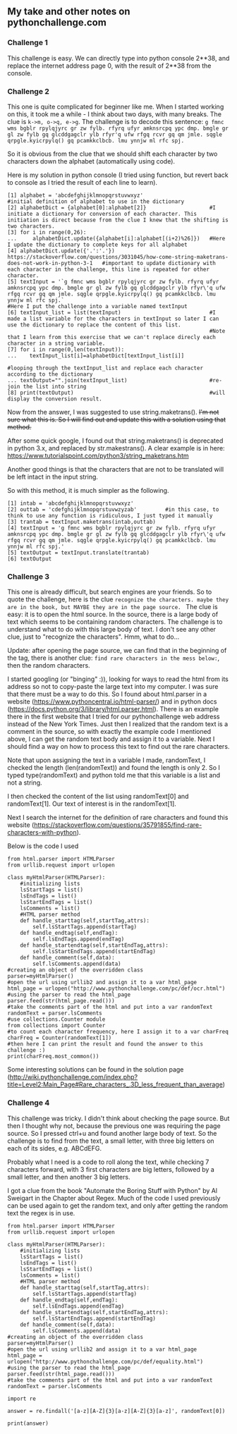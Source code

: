 ## My take and other notes on pythonchallenge.com

### Challenge 1
This challenge is easy. We can directly type into python console 2\*\*38, and replace the internet address page 0, with the result of 2\*\*38 from the console.

### Challenge 2
This one is quite complicated for beginner like me. When I started working on this, it took me a while - I think about two days, with many breaks. 
The clue is `k->m, o->q, e->g`. 
The challenge is to decode this sentence: 
`g fmnc wms bgblr rpylqjyrc gr zw fylb. rfyrq ufyr amknsrcpq ypc dmp. bmgle gr gl zw fylb gq glcddgagclr ylb rfyr'q ufw rfgq rcvr gq qm jmle. sqgle qrpgle.kyicrpylq() gq pcamkkclbcb. lmu ynnjw ml rfc spj.`

So it is obvious from the clue that we should shift each character by two characters down the alphabet (automatically using code).

Here is my solution in python console (I tried using function, but revert back to console as I tried the result of each line to learn).
```
[1] alphabet = 'abcdefghijklmnopqrstuvwxyz'                     #initial definition of alphabet to use in the dictionary
[2] alphabetDict = {alphabet[0]:alphabet[2]}                    #I initiate a dictionary for conversion of each character. This initiation is direct because from the clue I knew that the shifting is two characters.
[3] for i in range(0,26):
...     alphabetDict.update({alphabet[i]:alphabet[(i+2)%26]})   #Here I update the dictionary to complete keys for all alphabet
[4] alphabetDict.update({'.':'.'})                           https://stackoverflow.com/questions/3031045/how-come-string-maketrans-does-not-work-in-python-3-1   #important to update dictionary with each character in the challenge, this line is repeated for other character.
[5] textInput = '`g fmnc wms bgblr rpylqjyrc gr zw fylb. rfyrq ufyr amknsrcpq ypc dmp. bmgle gr gl zw fylb gq glcddgagclr ylb rfyr\'q ufw rfgq rcvr gq qm jmle. sqgle qrpgle.kyicrpylq() gq pcamkkclbcb. lmu ynnjw ml rfc spj.`
#Here I put the challenge into a variable named textInput
[6] textInput_list = list(textInput)                            #I made a list variable for the characters in textInput so later I can use the dictionary to replace the content of this list.
                                                                #Note that I learn from this exercise that we can't replace direcly each character in a string variable.
[7] for i in range(0,len(textInput)):
...    textInput_list[i]=alphabetDict[textInput_list[i]]
                                                                #looping through the textInput_list and replace each character according to the dictionary
... textOutput="".join(textInput_list)                          #re-join the list into string
[8] print(textOutput)                                           #will display the conversion result.
```
Now from the answer, I was suggested to use string.maketrans(). ~~I'm not sure what this is. So I will find out and update this with a solution using that method.~~

After some quick google, I found out that string.maketrans() is deprecated in python 3.x, and replaced by str.makestrans(). A clear example is in here: https://www.tutorialspoint.com/python3/string_maketrans.htm

Another good things is that the characters that are not to be translated will be left intact in the input string.

So with this method, it is much simpler as the following.

```
[1] intab = 'abcdefghijklmnopqrstuvwxyz'
[2] outtab = 'cdefghijklmnopqrstuvwzyzab'         #in this case, to think to use any function is ridiculous, I just typed it manually
[3] trantab = textInput.maketrans(intab,outtab)
[4] textInput = 'g fmnc wms bgblr rpylqjyrc gr zw fylb. rfyrq ufyr amknsrcpq ypc dmp. bmgle gr gl zw fylb gq glcddgagclr ylb rfyr\'q ufw rfgq rcvr gq qm jmle. sqgle qrpgle.kyicrpylq() gq pcamkkclbcb. lmu ynnjw ml rfc spj.'
[5] textOutput = textInput.translate(trantab)
[6] textOutput
```

### Challenge 3
This one is already difficult, but search engines are your friends. So to quote the challenge, here is the clue `recognize the characters. maybe they are in the book,
but MAYBE they are in the page source.
`
The clue is easy: it is to open the html source. In the source, there is a large body of text which seems to be containing random characters. The challenge is to understand what to do with this large body of text. I don't see any other clue, just to "recognize the characters". Hmm, what to do...

Update: after opening the page source, we can find that in the beginning of the <html> tag, there is another clue: `find rare characters in the mess below:`, then the random characters.

I started googling (or "binging" :)), looking for ways to read the html from its address so not to copy-paste the large text into my computer. I was sure that there must be a way to do this. So I found about html.parser in a website (https://www.pythoncentral.io/html-parser/) and in python docs (https://docs.python.org/3/library/html.parser.html). There is an example there in the first website that I tried for our pythonchallenge web address instead of the New York Times. Just then I realized that the random text is a comment in the source, so with exactly the example code I mentioned above, I can get the random text body and assign it to a variable. Next I should find a way on how to process this text to find out the rare characters.

Note that upon assigning the text in a variable I made, randomText, I checked the length (len(randomText)) and found the length is only 2. So I typed type(randomText) and python told me that this variable is a list and not a string.

I then checked the content of the list using randomText[0] and randomText[1]. Our text of interest is in the randomText[1]. 

Next I search the internet for the definition of rare characters and found this website (https://stackoverflow.com/questions/35791855/find-rare-characters-with-python). 

Below is the code I used
```
from html.parser import HTMLParser
from urllib.request import urlopen

class myHtmlParser(HTMLParser):
    #initializing lists
    lsStartTags = list()
    lsEndTags = list()
    lsStartEndTags = list()
    lsComments = list()
    #HTML parser method
    def handle_starttag(self,startTag,attrs):
        self.lsStartTags.append(startTag)
    def handle_endtag(self,endTag):
        self.lsEndTags.append(endTag)
    def handle_startendtag(self,startEndTag,attrs):
        self.lsStartEndTags.append(startEndTag)
    def handle_comment(self,data):
        self.lsComments.append(data)
#creating an object of the overridden class
parser=myHtmlParser()
#open the url using urllib2 and assign it to a var html_page
html_page = urlopen("http://www.pythonchallenge.com/pc/def/ocr.html")
#using the parser to read the html_page
parser.feed(str(html_page.read()))
#take the comments part of the html and put into a var randomText
randomText = parser.lsComments
#use collections.Counter module
from collections import Counter
#to count each character frequency, here I assign it to a var charFreq
charFreq = Counter(randomText[1])
#then here I can print the result and found the answer to this challenge :)
print(charFreq.most_common())

```
Some interesting solutions can be found in the solution page (http://wiki.pythonchallenge.com/index.php?title=Level2:Main_Page#Rare_characters_.3D_less_frequent_than_average)
 
### Challenge 4
This challenge was tricky. I didn't think about checking the page source. But then I thought why not, because the previous one was requiring the page source. So I pressed ctrl+u and found another large body of text. So the challenge is to find from the text, a small letter, with three big letters on each of its sides, e.g. ABCdEFG. 

Probably what I need is a code to roll along the text, while checking 7 characters forward, with 3 first characters are big letters, followed by a small letter, and then another 3 big letters.

I got a clue from the book "Automate the Boring Stuff with Python" by Al Sweigart in the Chapter about Regex. Much of the code I used previously can be used again to get the random text, and only after getting the random text the regex is in use.
```
from html.parser import HTMLParser
from urllib.request import urlopen

class myHtmlParser(HTMLParser):
    #initializing lists
    lsStartTags = list()
    lsEndTags = list()
    lsStartEndTags = list()
    lsComments = list()
    #HTML parser method
    def handle_starttag(self,startTag,attrs):
        self.lsStartTags.append(startTag)
    def handle_endtag(self,endTag):
        self.lsEndTags.append(endTag)
    def handle_startendtag(self,startEndTag,attrs):
        self.lsStartEndTags.append(startEndTag)
    def handle_comment(self,data):
        self.lsComments.append(data)
#creating an object of the overridden class
parser=myHtmlParser()
#open the url using urllib2 and assign it to a var html_page
html_page = urlopen("http://www.pythonchallenge.com/pc/def/equality.html")
#using the parser to read the html_page
parser.feed(str(html_page.read()))
#take the comments part of the html and put into a var randomText
randomText = parser.lsComments

import re

answer = re.findall('[a-z][A-Z]{3}[a-z][A-Z]{3}[a-z]', randomText[0])

print(answer)

```


